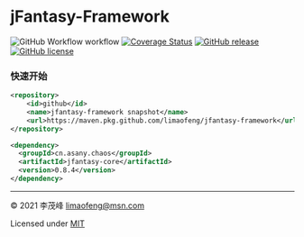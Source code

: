 # jFantasy-Framework

![GitHub Workflow workflow](https://github.com/limaofeng/jfantasy-framework/actions/workflows/main.yml/badge.svg)
[![Coverage Status](https://coveralls.io/repos/github/limaofeng/jfantasy-framework/badge.svg?branch=master)](https://coveralls.io/github/limaofeng/jfantasy-framework?branch=master)
[![GitHub release](https://img.shields.io/github/release/limaofeng/jfantasy-framework)](https://github.com/limaofeng/jfantasy-framework/releases/)
[![GitHub license](https://img.shields.io/github/license/limaofeng/jfantasy-framework)](https://github.com/limaofeng/jfantasy-framework/blob/master/LICENSE)
### 快速开始

```xml
<repository>
    <id>github</id>
    <name>jfantasy-framework snapshot</name>
    <url>https://maven.pkg.github.com/limaofeng/jfantasy-framework</url>
</repository>

<dependency>
  <groupId>cn.asany.chaos</groupId>
  <artifactId>jfantasy-core</artifactId>
  <version>0.8.4</version>
</dependency>
```

----

© 2021 李茂峰 <limaofeng@msn.com>

Licensed under [MIT](https://raw.githubusercontent.com/limaofeng/jfantasy-framework/master/LICENSE)